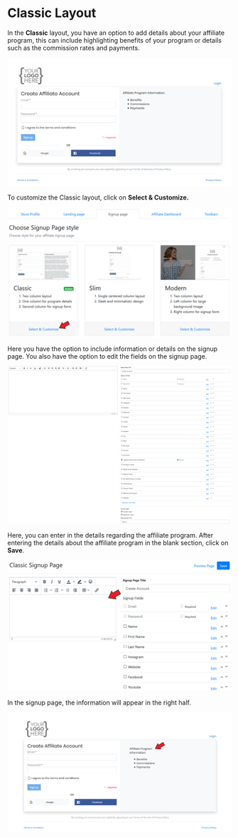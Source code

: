 # Classic Layout

In the **Classic** layout, you have an option to add details about your affiliate program, this can include highlighting benefits of your program or details such as the commission rates and payments.&#x20;

![Classic Layout ](<../../.gitbook/assets/image (833).png>)

To customize the Classic layout, click on **Select & Customize.**

![Click on Select & Customize ](<../../.gitbook/assets/Annotation 2020-06-09 205351.png>)

Here you have the option to include information or details on the signup page. You also have the option to edit the fields on the signup page.

![Classic Page Layout](<../../.gitbook/assets/image (1064).png>)

Here, you can enter in the details regarding the affiliate program. After entering the details about the affiliate program in the blank section, click on **Save**.

![](<../../.gitbook/assets/Annotation 2020-06-09 210207 (1).png>)



In the signup page, the information will appear in the right half.

![](<../../.gitbook/assets/Annotation 2020-06-09 210324.png>)
